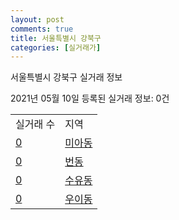 ```yaml
---
layout: post
comments: true
title: 서울특별시 강북구
categories: [실거래가]
---
```


서울특별시 강북구 실거래 정보

2021년 05월 10일 등록된 실거래 정보: 0건


<table>
  <tr>
    <td>실거래 수</td>
    <td>지역</td>
  </tr>

  
  <tr>
    <td><a href="1130510100.html">0</a></td>
    <td><a href="1130510100.html">미아동</a></td>
  </tr>
    

  <tr>
    <td><a href="1130510200.html">0</a></td>
    <td><a href="1130510200.html">번동</a></td>
  </tr>
    

  <tr>
    <td><a href="1130510300.html">0</a></td>
    <td><a href="1130510300.html">수유동</a></td>
  </tr>
    

  <tr>
    <td><a href="1130510400.html">0</a></td>
    <td><a href="1130510400.html">우이동</a></td>
  </tr>
    


</table>
    